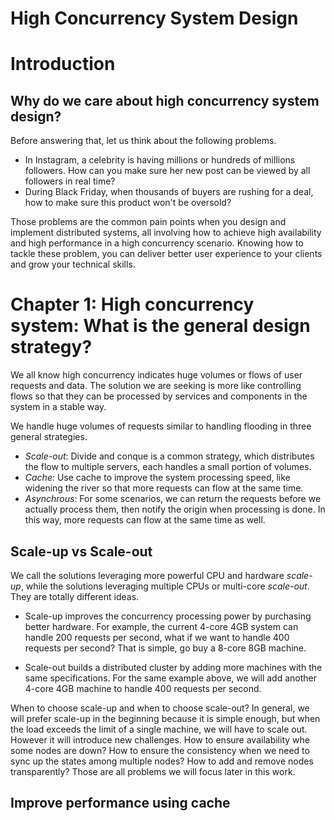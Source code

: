 # High Concurrency System Design

Introduction
===============

Why do we care about high concurrency system design?
----------------------------------------------------

Before answering that, let us think about the following problems.
- In Instagram, a celebrity is having millions or hundreds of millions followers. How can you make sure her new post can be viewed by all followers in real time?
- During Black Friday, when thousands of buyers are rushing for a deal, how to make sure this product won't be oversold?

Those problems are the common pain points when you design and implement  distributed systems, all involving how to achieve high availability and high performance in a high concurrency scenario. Knowing how to tackle these problem, you can deliver better user experience to your clients and grow your technical skills.

Chapter 1: High concurrency system: What is the general design strategy?
========================================================================

We all know high concurrency indicates huge volumes or flows of user requests and data. The solution we are seeking is more like controlling flows so that they can be processed by services and components in the system in a stable way.

We handle huge volumes of requests similar to handling flooding in three general strategies.
- *Scale-out*: Divide and conque is a common strategy, which distributes the flow to multiple servers, each handles a small portion of volumes.
- *Cache*: Use cache to improve the system processing speed, like widening the river so that more requests can flow at the same time.
- *Asynchrous*: For some scenarios, we can return the requests before we actually process them, then notify the origin when processing is done. In this way, more requests can flow at the same time as well.

Scale-up vs Scale-out
---------------------

We call the solutions leveraging more powerful CPU and hardware *scale-up*, while the solutions leveraging multiple CPUs or multi-core *scale-out*. They are totally different ideas.

- Scale-up improves the concurrency processing power by purchasing better hardware. For example, the current 4-core 4GB system can handle 200 requests per second, what if we want to handle 400 requests per second? That is simple, go buy a 8-core 8GB machine.

- Scale-out builds a distributed cluster by adding more machines with the same specifications. For the same example above, we will add another 4-core 4GB machine to handle 400 requests per second.

When to choose scale-up and when to choose scale-out? In general, we will prefer scale-up in the beginning because it is simple enough, but when the load exceeds the limit of a single machine, we will have to scale out. However it will introduce new challenges. How to ensure availability whe some nodes are down? How to ensure the consistency when we need to sync up the states among multiple nodes? How to add and remove nodes transparently? Those are all problems we will focus later in this work.

Improve performance using cache
-------------------------------

